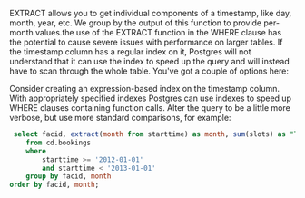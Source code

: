 EXTRACT allows you to get individual components of a timestamp, like day, month, year, etc. We group by the output of this function to provide per-month values.the use of the EXTRACT function in the WHERE clause has the potential to cause severe issues with performance on larger tables. If the timestamp column has a regular index on it, Postgres will not understand that it can use the index to speed up the query and will instead have to scan through the whole table. You've got a couple of options here:

Consider creating an expression-based index on the timestamp column. With appropriately specified indexes Postgres can use indexes to speed up WHERE clauses containing function calls.
Alter the query to be a little more verbose, but use more standard comparisons, for example:

```sql
 select facid, extract(month from starttime) as month, sum(slots) as "Total Slots"
	from cd.bookings
	where
		starttime >= '2012-01-01'
		and starttime < '2013-01-01'
	group by facid, month
order by facid, month;
```